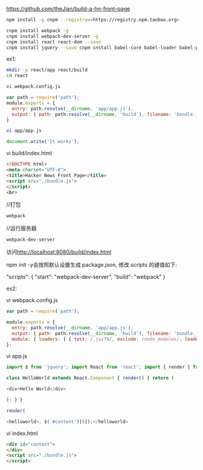 <https://github.com/theJian/build-a-hn-front-page>
```sh
npm install -g cnpm --registry=<https://registry.npm.taobao.org>

cnpm install webpack -g 
cnpm install webpack-dev-server -g
cnpm install react react-dom --save 
cnpm install jquery --save cnpm install babel-core babel-loader babel-preset-es2015 babel-preset-react --save-dev
```
ex1:
```sh
mkdir -p react/app react/build
cd react
```
```sh
vi webpack.config.js
```
```javascript
var path = require('path');
module.exports = {
  entry: path.resolve(__dirname, 'app/app.js'),
  output: { path: path.resolve(__dirname, 'build'), filename: 'bundle.js' }
}
```
```sh
vi app/app.js
```
```javascript
document.write('It works');
```

vi build/index.html
```html
<!DOCTYPE html>
<meta charset="UTF-8">
<title>Hacker News Front Page</title>
<script src="./bundle.js">
</script>
<br>
```

//打包
```sh
webpack
```
//运行服务器
```sh
webpack-dev-server
```
访问<http://localhost:8080/build/index.html>

npm init -y会按照默认设置生成 package.json, 修改 scripts 的键值如下:

"scripts": { "start": "webpack-dev-server", "build": "webpack" }

ex2:

vi webpack.config.js
```javascript
var path = require('path');

module.exports = {
  entry: path.resolve(__dirname, 'app/app.js'),
  output: { path: path.resolve(__dirname, 'build'), filename: 'bundle.js' },
  module: { loaders: [ { test: /.jsx?$/, exclude: /node_modules/, loader: 'babel-loader', query: { presets: ['es2015','react'] } }, ] }
};
```

vi app.js
```javascript
import $ from 'jquery'; import React from 'react'; import { render } from 'react-dom';

class HelloWorld extends React.Component { render() { return (

<div>Hello World</div>

); } }

render(

<helloworld>, $('#content')[0]);</helloworld>
```

vi index.html
```html
<div id="content">
</div>
<script src="./bundle.js">
</script>
```
